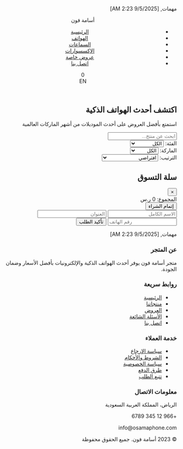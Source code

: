 مهمات, [9/5/2025 2:23 AM]
<!DOCTYPE html>
<html lang="ar" dir="rtl">
<head>
<meta charset="UTF-8">
<meta name="viewport" content="width=device-width, initial-scale=1.0">
<title>أسامة فون - متجر إلكتروني</title>
<link rel="stylesheet" href="https://cdnjs.cloudflare.com/ajax/libs/font-awesome/6.4.0/css/all.min.css">
<style>
:root {
  --primary: #2D5BFF;
  --secondary: #FF9F43;
  --dark: #1E2A4A;
  --light: #F8FAFC;
  --gray: #E2E8F0;
  --text: #2D3748;
  --text-light: #718096;
  --success: #48BB78;
  --danger: #E53E3E;
}

* {
  box-sizing: border-box;
  margin: 0;
  padding: 0;
}

body {
  font-family: 'Segoe UI', Tahoma, Geneva, Verdana, sans-serif;
  background: var(--light);
  color: var(--text);
  line-height: 1.6;
}

a {
  text-decoration: none;
  color: inherit;
}

.container {
  width: 100%;
  max-width: 1200px;
  margin: 0 auto;
  padding: 0 15px;
}

/* Header Styles */
header {
  background: white;
  box-shadow: 0 2px 10px rgba(0,0,0,0.1);
  padding: 15px 0;
  position: sticky;
  top: 0;
  z-index: 100;
}

.header-content {
  display: flex;
  justify-content: space-between;
  align-items: center;
}

.logo {
  font-size: 1.8rem;
  font-weight: bold;
  color: var(--primary);
}

nav ul {
  display: flex;
  list-style: none;
}

nav ul li {
  margin-left: 20px;
}

nav ul li a {
  font-weight: 500;
  transition: color 0.3s;
}

nav ul li a:hover {
  color: var(--primary);
}

.header-actions {
  display: flex;
  align-items: center;
  gap: 15px;
}

.cart-icon {
  position: relative;
  cursor: pointer;
}

.cart-count {
  position: absolute;
  top: -8px;
  right: -8px;
  background: var(--primary);
  color: white;
  font-size: 0.7rem;
  width: 18px;
  height: 18px;
  border-radius: 50%;
  display: flex;
  justify-content: center;
  align-items: center;
}

.language-switch {
  cursor: pointer;
  padding: 5px 10px;
  border-radius: 4px;
  border: 1px solid var(--gray);
  font-size: 0.9rem;
}

/* Hero Section */
.hero {
  background: linear-gradient(rgba(45, 91, 255, 0.05), rgba(45, 91, 255, 0.1)), url('https://images.unsplash.com/photo-1510557880182-3d4d3cba35a5?ixlib=rb-4.0.3&auto=format&fit=crop&w=1200&q=80');
  background-size: cover;
  background-position: center;
  padding: 80px 0;
  text-align: center;
  margin-bottom: 40px;
}

.hero h1 {
  font-size: 2.5rem;
  color: var(--dark);
  margin-bottom: 15px;
}

.hero p {
  font-size: 1.2rem;
  color: var(--text);
  max-width: 700px;
  margin: 0 auto;
}

/* Filter Section */
.filter-section {
  background: white;
  padding: 20px;
  border-radius: 8px;
  box-shadow: 0 2px 10px rgba(0,0,0,0.05);
  margin-bottom: 30px;
  display: flex;
  flex-wrap: wrap;
  gap: 15px;
  align-items: center;
}

.filter-group {
  display: flex;
  align-items: center;
  gap: 10px;
}

.filter-section input, 
.filter-section select {
  padding: 10px 15px;
  border: 1px solid var(--gray);
  border-radius: 4px;
  font-size: 0.9rem;
  outline: none;
  transition: border-color 0.3s;
}

.filter-section input:focus, 
.filter-section select:focus {
  border-color: var(--primary);
}

.filter-section label {
  font-weight: 500;
}

/* Products Grid */
.products {
  display: grid;
  grid-template-columns: repeat(auto-fill, minmax(250px, 1fr));
  gap: 25px;
  margin-bottom: 50px;
}

.product {
  background: white;
  border-radius: 8px;
  overflow: hidden;
  box-shadow: 0 4px 15px rgba(0,0,0,0.08);
  transition: transform 0.3s, box-shadow 0.3s;
}

.product:hover {
  transform: translateY(-5px);
  box-shadow: 0 6px 20px rgba(0,0,0,0.12);
}

.product-image {
  height: 200px;
  overflow: hidden;
  position: relative;
}

.product-image img {
  width: 100%;
  height: 100%;
  object-fit: cover;
  transition: transform 0.5s;
}

.product:hover .product-image img {
  transform: scale(1.05);
}

.product-badge {
  position: absolute;
  top: 10px;
  left: 10px;
  background: var(--secondary);
  color: white;
  padding: 5px 10px;
  border-radius: 4px;
  font-size: 0.8rem;
  font-weight: 500;
}

.product-info {
  padding: 15px;
}

.product-brand {
  color: var(--primary);
  font-weight: 500;
  margin-bottom: 5px;
  font-size: 0.9rem;
}

.product-name {

مهمات, [9/5/2025 2:23 AM]
font-weight: 600;
  margin-bottom: 10px;
  font-size: 1.1rem;
  height: 50px;
  overflow: hidden;
  display: -webkit-box;
  -webkit-line-clamp: 2;
  -webkit-box-orient: vertical;
}

.product-price {
  font-weight: bold;
  font-size: 1.2rem;
  color: var(--dark);
  margin-bottom: 15px;
}

.product-rating {
  display: flex;
  align-items: center;
  gap: 5px;
  margin-bottom: 15px;
}

.product-rating i {
  color: #FFD700;
  font-size: 0.9rem;
}

.product-actions {
  display: flex;
  justify-content: space-between;
}

.btn {
  padding: 8px 15px;
  border: none;
  border-radius: 4px;
  font-weight: 500;
  cursor: pointer;
  transition: background 0.3s;
}

.btn-primary {
  background: var(--primary);
  color: white;
}

.btn-primary:hover {
  background: #1a46e0;
}

.btn-icon {
  display: flex;
  align-items: center;
  gap: 5px;
}

/* Cart Sidebar */
.cart-sidebar {
  position: fixed;
  top: 0;
  right: -350px;
  width: 350px;
  height: 100%;
  background: white;
  box-shadow: -2px 0 15px rgba(0,0,0,0.1);
  overflow-y: auto;
  transition: right 0.4s ease;
  padding: 20px;
  z-index: 1000;
}

.cart-sidebar.active {
  right: 0;
}

.cart-header {
  display: flex;
  justify-content: space-between;
  align-items: center;
  margin-bottom: 20px;
  padding-bottom: 15px;
  border-bottom: 1px solid var(--gray);
}

.cart-header h2 {
  color: var(--dark);
}

.close-cart {
  background: none;
  border: none;
  font-size: 1.5rem;
  cursor: pointer;
  color: var(--text-light);
}

.cart-item {
  display: flex;
  margin-bottom: 15px;
  padding-bottom: 15px;
  border-bottom: 1px solid var(--gray);
}

.cart-item-image {
  width: 70px;
  height: 70px;
  border-radius: 4px;
  overflow: hidden;
  margin-left: 10px;
}

.cart-item-image img {
  width: 100%;
  height: 100%;
  object-fit: cover;
}

.cart-item-details {
  flex: 1;
}

.cart-item-name {
  font-weight: 500;
  margin-bottom: 5px;
}

.cart-item-price {
  color: var(--primary);
  font-weight: bold;
}

.cart-item-remove {
  background: none;
  border: none;
  color: var(--danger);
  cursor: pointer;
  font-size: 1.1rem;
}

.cart-total {
  margin-top: 20px;
  font-weight: bold;
  text-align: left;
  font-size: 1.2rem;
  padding-top: 15px;
  border-top: 2px solid var(--gray);
}

.checkout-btn {
  display: block;
  width: 100%;
  padding: 12px;
  background: var(--primary);
  color: white;
  border: none;
  border-radius: 4px;
  font-weight: bold;
  cursor: pointer;
  margin-top: 15px;
  transition: background 0.3s;
}

.checkout-btn:hover {
  background: #1a46e0;
}

.checkout-form {
  margin-top: 20px;
  display: none;
}

.checkout-form input {
  width: 100%;
  padding: 10px;
  margin: 8px 0;
  border: 1px solid var(--gray);
  border-radius: 4px;
}

.checkout-form button {
  width: 100%;
  padding: 12px;
  background: var(--success);
  color: white;
  border: none;
  border-radius: 4px;
  font-weight: bold;
  cursor: pointer;
  margin-top: 10px;
}

/* Footer */
footer {
  background: var(--dark);
  color: white;
  padding: 40px 0 20px;
}

.footer-content {
  display: grid;
  grid-template-columns: repeat(auto-fit, minmax(200px, 1fr));
  gap: 30px;
  margin-bottom: 30px;
}

.footer-section h3 {
  font-size: 1.2rem;
  margin-bottom: 15px;
  position: relative;
  padding-bottom: 10px;
}

.footer-section h3::after {
  content: '';
  position: absolute;
  bottom: 0;
  left: 0;
  width: 40px;
  height: 2px;
  background: var(--primary);
}

.footer-section ul {
  list-style: none;
}

.footer-section ul li {
  margin-bottom: 10px;
}

.footer-section ul li a {
  color: #CBD5E0;
  transition: color 0.3s;
}

.footer-section ul li a:hover {
  color: white;
}

.footer-section p {
  color: #CBD5E0;
  margin-bottom: 10px;
}

.social-icons {
  display: flex;
  gap: 15px;
  margin-top: 15px;
}

.social-icons a {
  display: flex;
  justify-content: center;
  align-items: center;
  width: 36px;
  height: 36px;
  background: rgba(255,255,255,0.1);
  border-radius: 50%;
  transition: background 0.3s;
}

.social-icons a:hover {
  background: var(--primary);
}

.footer-bottom {
  text-align: center;

مهمات, [9/5/2025 2:23 AM]
padding-top: 20px;
  border-top: 1px solid rgba(255,255,255,0.1);
  color: #CBD5E0;
  font-size: 0.9rem;
}

/* Responsive Design */
@media (max-width: 768px) {
  .header-content {
    flex-direction: column;
    gap: 15px;
  }
  
  nav ul {
    justify-content: center;
    flex-wrap: wrap;
  }
  
  nav ul li {
    margin: 0 10px 10px;
  }
  
  .filter-section {
    flex-direction: column;
    align-items: stretch;
  }
  
  .filter-group {
    flex-direction: column;
    align-items: stretch;
  }
  
  .products {
    grid-template-columns: repeat(auto-fill, minmax(200px, 1fr));
  }
  
  .cart-sidebar {
    width: 300px;
  }
}

@media (max-width: 480px) {
  .hero h1 {
    font-size: 2rem;
  }
  
  .hero p {
    font-size: 1rem;
  }
  
  .products {
    grid-template-columns: 1fr;
  }
  
  .cart-sidebar {
    width: 100%;
    right: -100%;
  }
}
</style>
</head>
<body>

<header>
  <div class="container">
    <div class="header-content">
      <div class="logo">أسامة فون</div>
      <nav>
        <ul>
          <li><a href="#">الرئيسية</a></li>
          <li><a href="#">الهواتف</a></li>
          <li><a href="#">السماعات</a></li>
          <li><a href="#">الإكسسوارات</a></li>
          <li><a href="#">عروض خاصة</a></li>
          <li><a href="#">اتصل بنا</a></li>
        </ul>
      </nav>
      <div class="header-actions">
        <div class="cart-icon" onclick="toggleCart()">
          <i class="fas fa-shopping-cart"></i>
          <span class="cart-count" id="cartCount">0</span>
        </div>
        <div class="language-switch" onclick="toggleLanguage()">
          <span>EN</span>
        </div>
      </div>
    </div>
  </div>
</header>

<section class="hero">
  <div class="container">
    <h1>اكتشف أحدث الهواتف الذكية</h1>
    <p>استمتع بأفضل العروض على أحدث الموديلات من أشهر الماركات العالمية</p>
  </div>
</section>

<div class="container">
  <section class="filter-section">
    <div class="filter-group">
      <input type="text" id="searchInput" placeholder="ابحث عن منتج..." onkeyup="filterProducts()">
    </div>
    <div class="filter-group">
      <label for="categoryFilter">الفئة:</label>
      <select id="categoryFilter" onchange="filterProducts()">
        <option value="all">الكل</option>
        <option value="phone">هواتف</option>
        <option value="earbuds">سماعات</option>
        <option value="accessory">إكسسوارات</option>
      </select>
    </div>
    <div class="filter-group">
      <label for="brandFilter">الماركة:</label>
      <select id="brandFilter" onchange="filterProducts()">
        <option value="all">الكل</option>
        <option value="samsung">سامسونج</option>
        <option value="apple">أبل</option>
        <option value="xiaomi">شاومي</option>
        <option value="huawei">هواوي</option>
      </select>
    </div>
    <div class="filter-group">
      <label for="sortFilter">الترتيب:</label>
      <select id="sortFilter" onchange="filterProducts()">
        <option value="default">افتراضي</option>
        <option value="price-asc">السعر: من الأقل للأعلى</option>
        <option value="price-desc">السعر: من الأعلى للأقل</option>
        <option value="bestseller">الأكثر مبيعاً</option>
        <option value="rating">الأعلى تقييماً</option>
      </select>
    </div>
  </section>

  <section class="products" id="productsContainer"></section>
</div>

<div id="cartSidebar" class="cart-sidebar">
  <div class="cart-header">
    <h2>سلة التسوق</h2>
    <button class="close-cart" onclick="toggleCart()">&times;</button>
  </div>
  <div id="cartItems"></div>
  <div class="cart-total" id="cartTotal">المجموع: 0 ر.س</div>
  <button class="checkout-btn" onclick="toggleCheckout()">إتمام الشراء</button>
  <form id="checkoutForm" class="checkout-form" onsubmit="submitOrder(event)">
    <input type="text" placeholder="الاسم الكامل" required>
    <input type="text" placeholder="العنوان" required>
    <input type="tel" placeholder="رقم الهاتف" required>
    <button type="submit">تأكيد الطلب</button>
  </form>
</div>

<footer>
  <div class="container">
    <div class="footer-content">

مهمات, [9/5/2025 2:23 AM]
<div class="footer-section">
        <h3>عن المتجر</h3>
        <p>متجر أسامة فون يوفر أحدث الهواتف الذكية والإلكترونيات بأفضل الأسعار وضمان الجودة.</p>
        <div class="social-icons">
          <a href="#"><i class="fab fa-facebook-f"></i></a>
          <a href="#"><i class="fab fa-twitter"></i></a>
          <a href="#"><i class="fab fa-instagram"></i></a>
          <a href="#"><i class="fab fa-youtube"></i></a>
        </div>
      </div>
      <div class="footer-section">
        <h3>روابط سريعة</h3>
        <ul>
          <li><a href="#">الرئيسية</a></li>
          <li><a href="#">منتجاتنا</a></li>
          <li><a href="#">العروض</a></li>
          <li><a href="#">الأسئلة الشائعة</a></li>
          <li><a href="#">اتصل بنا</a></li>
        </ul>
      </div>
      <div class="footer-section">
        <h3>خدمة العملاء</h3>
        <ul>
          <li><a href="#">سياسة الإرجاع</a></li>
          <li><a href="#">الشروط والأحكام</a></li>
          <li><a href="#">سياسة الخصوصية</a></li>
          <li><a href="#">طرق الدفع</a></li>
          <li><a href="#">تتبع الطلب</a></li>
        </ul>
      </div>
      <div class="footer-section">
        <h3>معلومات الاتصال</h3>
        <p><i class="fas fa-map-marker-alt"></i> الرياض، المملكة العربية السعودية</p>
        <p><i class="fas fa-phone"></i> +966 12 345 6789</p>
        <p><i class="fas fa-envelope"></i> info@osamaphone.com</p>
      </div>
    </div>
    <div class="footer-bottom">
      <p>© 2023 أسامة فون. جميع الحقوق محفوظة</p>
    </div>
  </div>
</footer>

<script>
// المنتجات
const products = [
  {id:1, nameAR:'هاتف سامسونج جالاكسي S22', nameEN:'Samsung Galaxy S22', price:2999, category:'phone', brand:'samsung', rating:4.8, bestseller:true, img:'https://images.unsplash.com/photo-1610945265064-0e34e5519bbf?ixlib=rb-4.0.3&auto=format&fit=crop&w=500&q=80'},
  {id:2, nameAR:'آيفون 14 برو', nameEN:'iPhone 14 Pro', price:4499, category:'phone', brand:'apple', rating:4.9, bestseller:true, img:'https://images.unsplash.com/photo-1675862360172-1d2c17ec61c6?ixlib=rb-4.0.3&auto=format&fit=crop&w=500&q=80'},
  {id:3, nameAR:'سماعات ايربودز برو', nameEN:'AirPods Pro', price:899, category:'earbuds', brand:'apple', rating:4.7, bestseller:true, img:'https://images.unsplash.com/photo-1606220588913-b3aacb4d2f46?ixlib=rb-4.0.3&auto=format&fit=crop&w=500&q=80'},
  {id:4, nameAR:'هاتف شاومي 12', nameEN:'Xiaomi 12', price:2499, category:'phone', brand:'xiaomi', rating:4.5, bestseller:false, img:'https://images.unsplash.com/photo-1651058006427-8de62dc5f5c3?ixlib=rb-4.0.3&auto=format&fit=crop&w=500&q=80'},
  {id:5, nameAR:'سماعات سامسونج بودز', nameEN:'Samsung Buds', price:599, category:'earbuds', brand:'samsung', rating:4.3, bestseller:false, img:'https://images.unsplash.com/photo-1590658268037-6bf12165a8df?ixlib=rb-4.0.3&auto=format&fit=crop&w=500&q=80'},
  {id:6, nameAR:'غطاء آيفون جلد', nameEN:'iPhone Leather Case', price:199, category:'accessory', brand:'apple', rating:4.2, bestseller:true, img:'https://images.unsplash.com/photo-1546868871-7041f2a55e12?ixlib=rb-4.0.3&auto=format&fit=crop&w=500&q=80'},
  {id:7, nameAR:'هاتف هواوي P50', nameEN:'Huawei P50', price:2799, category:'phone', brand:'huawei', rating:4.4, bestseller:false, img:'https://images.unsplash.com/photo-1598324789736-4862f39a30c1?ixlib=rb-4.0.3&auto=format&fit=crop&w=500&q=80'},
  {id:8, nameAR:'شاحن لاسلكي', nameEN:'Wireless Charger', price:149, category:'accessory', brand:'samsung', rating:4.1, bestseller:false, img:'https://images.unsplash.com/photo-1609091839311-d5365f2e0c5a?ixlib=rb-4.0.3&auto=format&fit=crop&w=500&q=80'}
];

let cart = [];
let lang = 'ar';

function renderProducts() {
  const container = document.getElementById('productsContainer');
  container.innerHTML = '';
  
  products.forEach(p => {
    const stars = getStarRating(p.rating);
    
    const div = document.createElement('div');
    div.className = 'product';
    div.dataset.category = p.category;
    div.dataset.brand = p.brand;
    div.dataset.price = p.price;
    div.dataset.bestseller = p.bestseller;
    div.dataset.rating = p.

مهمات, [9/5/2025 2:23 AM]
rating;
    
    div.innerHTML = `
      <div class="product-image">
        <img src="${p.img}" alt="${lang === 'ar' ? p.nameAR : p.nameEN}">
        ${p.bestseller ? '<div class="product-badge">الأكثر مبيعاً</div>' : ''}
      </div>
      <div class="product-info">
        <div class="product-brand">${getBrandName(p.brand)}</div>
        <h3 class="product-name">${lang === 'ar' ? p.nameAR : p.nameEN}</h3>
        <div class="product-rating">${stars}</div>
        <div class="product-price">${p.price} ر.س</div>
        <div class="product-actions">
          <button class="btn btn-primary btn-icon" onclick="addToCart(${p.id})">
            <i class="fas fa-shopping-cart"></i> أضف إلى السلة
          </button>
        </div>
      </div>
    `;
    
    container.appendChild(div);
  });
}

function getStarRating(rating) {
  let stars = '';
  const fullStars = Math.floor(rating);
  const hasHalfStar = rating % 1 >= 0.5;
  
  for (let i = 0; i < fullStars; i++) {
    stars += '<i class="fas fa-star"></i>';
  }
  
  if (hasHalfStar) {
    stars += '<i class="fas fa-star-half-alt"></i>';
  }
  
  const emptyStars = 5 - fullStars - (hasHalfStar ? 1 : 0);
  for (let i = 0; i < emptyStars; i++) {
    stars += '<i class="far fa-star"></i>';
  }
  
  return stars;
}

function getBrandName(brandKey) {
  const brands = {
    'samsung': { ar: 'سامسونج', en: 'Samsung' },
    'apple': { ar: 'أبل', en: 'Apple' },
    'xiaomi': { ar: 'شاومي', en: 'Xiaomi' },
    'huawei': { ar: 'هواوي', en: 'Huawei' }
  };
  
  return brands[brandKey] ? brands[brandKey][lang] : brandKey;
}

function filterProducts() {
  const search = document.getElementById('searchInput').value.toLowerCase();
  const category = document.getElementById('categoryFilter').value;
  const brand = document.getElementById('brandFilter').value;
  const sort = document.getElementById('sortFilter').value;
  
  let filtered = products.filter(p => {
    const name = lang === 'ar' ? p.nameAR.toLowerCase() : p.nameEN.toLowerCase();
    const matchesSearch = name.includes(search);
    const matchesCategory = category === 'all' ? true : p.category === category;
    const matchesBrand = brand === 'all' ? true : p.brand === brand;
    
    return matchesSearch && matchesCategory && matchesBrand;
  });
  
  if (sort === 'price-asc') filtered.sort((a, b) => a.price - b.price);
  if (sort === 'price-desc') filtered.sort((a, b) => b.price - a.price);
  if (sort === 'bestseller') filtered.sort((a, b) => b.bestseller - a.bestseller);
  if (sort === 'rating') filtered.sort((a, b) => b.rating - a.rating);
  
  const container = document.getElementById('productsContainer');
  container.innerHTML = '';
  
  filtered.forEach(p => {
    const stars = getStarRating(p.rating);
    
    const div = document.createElement('div');
    div.className = 'product';
    div.innerHTML = `
      <div class="product-image">
        <img src="${p.img}" alt="${lang === 'ar' ? p.nameAR : p.nameEN}">
        ${p.bestseller ? '<div class="product-badge">الأكثر مبيعاً</div>' : ''}
      </div>
      <div class="product-info">
        <div class="product-brand">${getBrandName(p.brand)}</div>
        <h3 class="product-name">${lang === 'ar' ? p.nameAR : p.nameEN}</h3>
        <div class="product-rating">${stars}</div>
        <div class="product-price">${p.price} ر.س</div>
        <div class="product-actions">
          <button class="btn btn-primary btn-icon" onclick="addToCart(${p.id})">
            <i class="fas fa-shopping-cart"></i> ${lang === 'ar' ? 'أضف إلى السلة' : 'Add to Cart'}
          </button>
        </div>
      </div>
    `;
    
    container.appendChild(div);
  });
}

function addToCart(productId) {
  const product = products.find(p => p.id === productId);
  if (product) {
    cart.push({
      id: product.id,
      name: lang === 'ar' ? product.nameAR : product.nameEN,
      price: product.price,
      img: product.img
    });
    updateCartUI();
    
    // إشعار بإضافة المنتج
    alert(`${lang === 'ar' ? 'تمت إضافة' : 'Added'} ${lang === 'ar' ? product.nameAR : product.

مهمات, [9/5/2025 2:23 AM]
nameEN} ${lang === 'ar' ? 'إلى السلة' : 'to cart'}`);
  }
}

function removeFromCart(index) {
  cart.splice(index, 1);
  updateCartUI();
}

function updateCartUI() {
  document.getElementById('cartCount').innerText = cart.length;
  const cartItems = document.getElementById('cartItems');
  const cartTotal = document.getElementById('cartTotal');
  
  cartItems.innerHTML = '';
  let total = 0;
  
  cart.forEach((item, index) => {
    total += item.price;
    cartItems.innerHTML += `
      <div class="cart-item">
        <div class="cart-item-image">
          <img src="${item.img}" alt="${item.name}">
        </div>
        <div class="cart-item-details">
          <div class="cart-item-name">${item.name}</div>
          <div class="cart-item-price">${item.price} ر.س</div>
        </div>
        <button class="cart-item-remove" onclick="removeFromCart(${index})">
          <i class="fas fa-trash"></i>
        </button>
      </div>
    `;
  });
  
  cartTotal.innerText = ${lang === 'ar' ? 'المجموع: ' : 'Total: '}${total} ر.س;
}

function toggleCart() {
  document.getElementById('cartSidebar').classList.toggle('active');
}

function toggleCheckout() {
  const form = document.getElementById('checkoutForm');
  form.style.display = form.style.display === 'block' ? 'none' : 'block';
}

function submitOrder(e) {
  e.preventDefault();
  const name = document.getElementById('checkoutForm').querySelectorAll('input')[0].value;
  const address = document.getElementById('checkoutForm').querySelectorAll('input')[1].value;
  const phone = document.getElementById('checkoutForm').querySelectorAll('input')[2].value;
  let total = 0;
  cart.forEach(item => total += item.price);

  // هنا يمكنك إضافة كود إرسال الطلب إلى الخادم
  alert(`${lang === 'ar' ? 'شكراً لك!' : 'Thank you!'} ${lang === 'ar' ? 'تم استلام طلبك وسنتواصل معك قريباً.' : 'Your order has been received and we will contact you soon.'}`);
  
  document.getElementById('checkoutForm').reset();
  document.getElementById('checkoutForm').style.display = 'none';
  cart = [];
  updateCartUI();
  toggleCart();
}

function toggleLanguage() {
  lang = lang === 'ar' ? 'en' : 'ar';
  document.documentElement.dir = lang === 'ar' ? 'rtl' : 'ltr';
  document.documentElement.lang = lang;
  
  // تحديث النصوص حسب اللغة
  document.querySelector('.logo').innerText = lang === 'ar' ? 'أسامة فون' : 'Osama Phone';
  document.querySelector('nav ul li:nth-child(1) a').innerText = lang === 'ar' ? 'الرئيسية' : 'Home';
  document.querySelector('nav ul li:nth-child(2) a').innerText = lang === 'ar' ? 'الهواتف' : 'Phones';
  document.querySelector('nav ul li:nth-child(3) a').innerText = lang === 'ar' ? 'السماعات' : 'Earbuds';
  document.querySelector('nav ul li:nth-child(4) a').innerText = lang === 'ar' ? 'الإكسسوارات' : 'Accessories';
  document.querySelector('nav ul li:nth-child(5) a').innerText = lang === 'ar' ? 'عروض خاصة' : 'Special Offers';
  document.querySelector('nav ul li:nth-child(6) a').innerText = lang === 'ar' ? 'اتصل بنا' : 'Contact Us';
  
  document.querySelector('.language-switch span').innerText = lang === 'ar' ? 'EN' : 'AR';
  
  document.querySelector('.hero h1').innerText = lang === 'ar' ? 'اكتشف أحدث الهواتف الذكية' : 'Discover the Latest Smartphones';
  document.querySelector('.hero p').innerText = lang === 'ar' ? 'استمتع بأفضل العروض على أحدث الموديلات من أشهر الماركات العالمية' : 'Enjoy the best offers on the latest models from the most famous global brands';
  
  document.getElementById('searchInput').placeholder = lang === 'ar' ? 'ابحث عن منتج...' : 'Search for a product...';
  document.querySelector('label[for="categoryFilter"]').innerText = lang === 'ar' ? 'الفئة:' : 'Category:';
  document.querySelector('label[for="brandFilter"]').innerText = lang === 'ar' ? 'الماركة:' : 'Brand:';
  document.querySelector('label[for="sortFilter"]').innerText = lang === 'ar' ? 'الترتيب:' : 'Sort:';
  
  document.querySelector('#categoryFilter option[value="all"]').innerText = lang === 'ar' ? 'الكل' : 'All';
  document.querySelector('#categoryFilter option[value="phone"]').

مهمات, [9/5/2025 2:23 AM]
innerText = lang === 'ar' ? 'هواتف' : 'Phones';
  document.querySelector('#categoryFilter option[value="earbuds"]').innerText = lang === 'ar' ? 'سماعات' : 'Earbuds';
  document.querySelector('#categoryFilter option[value="accessory"]').innerText = lang === 'ar' ? 'إكسسوارات' : 'Accessories';
  
  document.querySelector('#brandFilter option[value="all"]').innerText = lang === 'ar' ? 'الكل' : 'All';
  
  document.querySelector('#sortFilter option[value="default"]').innerText = lang === 'ar' ? 'افتراضي' : 'Default';
  document.querySelector('#sortFilter option[value="price-asc"]').innerText = lang === 'ar' ? 'السعر: من الأقل للأعلى' : 'Price: Low to High';
  document.querySelector('#sortFilter option[value="price-desc"]').innerText = lang === 'ar' ? 'السعر: من الأعلى للأقل' : 'Price: High to Low';
  document.querySelector('#sortFilter option[value="bestseller"]').innerText = lang === 'ar' ? 'الأكثر مبيعاً' : 'Bestseller';
  document.querySelector('#sortFilter option[value="rating"]').innerText = lang === 'ar' ? 'الأعلى تقييماً' : 'Highest Rated';
  
  document.querySelector('.cart-header h2').innerText = lang === 'ar' ? 'سلة التسوق' : 'Shopping Cart';
  document.querySelector('.checkout-btn').innerText = lang === 'ar' ? 'إتمام الشراء' : 'Checkout';
  
  document.querySelector('#checkoutForm input[type="text"]:nth-child(1)').placeholder = lang === 'ar' ? 'الاسم الكامل' : 'Full Name';
  document.querySelector('#checkoutForm input[type="text"]:nth-child(2)').placeholder = lang === 'ar' ? 'العنوان' : 'Address';
  document.querySelector('#checkoutForm input[type="tel"]').placeholder = lang === 'ar' ? 'رقم الهاتف' : 'Phone Number';
  document.querySelector('#checkoutForm button[type="submit"]').innerText = lang === 'ar' ? 'تأكيد الطلب' : 'Confirm Order';
  
  renderProducts();
  updateCartUI();
}

// تهيئة الصفحة عند التحميل
document.addEventListener('DOMContentLoaded', function() {
  renderProducts();
});
</script>

</body>
</html>
